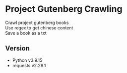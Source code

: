 # Project Gutenberg Crawling

Crawl project gutenberg books  
Use regex to get chinese content  
Save a book as a txt


## Version

- Python v3.9.15
- requests v2.28.1